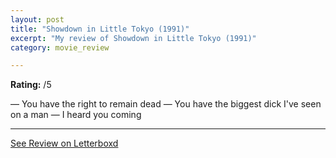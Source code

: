 ```yaml
---
layout: post
title: "Showdown in Little Tokyo (1991)"
excerpt: "My review of Showdown in Little Tokyo (1991)"
category: movie_review

---
```


**Rating:** /5

— You have the right to remain dead
— You have the biggest dick I've seen on a man
— I heard you coming

<hr>

[See Review on Letterboxd](https://boxd.it/4YH2eR)
